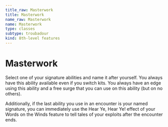 ```yaml
---
title_raw: Masterwork
title: Masterwork
name_raw: Masterwork
name: Masterwork
type: classes
subtype: troubadour
kind: 8th-level features
---
```


# Masterwork

Select one of your signature abilities and name it after yourself. You always have this ability available even if you switch kits. You always have an edge using this ability and a free surge that you can use on this ability (but on no others).

Additionally, if the last ability you use in an encounter is your named signature, you can immediately use the Hear Ye, Hear Ye! effect of your Words on the Winds feature to tell tales of your exploits after the encounter ends.
